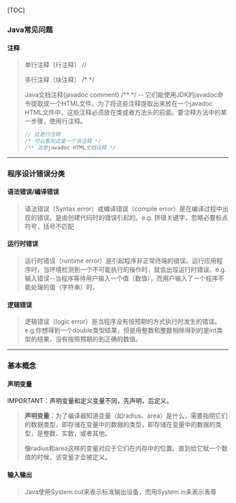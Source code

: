 [TOC]

### Java常见问题

#### 注释

> 单行注释（行注释） //
>
> 多行注释（块注释） /* */
>
> Java文档注释(javadoc comment) /** */ -- 它们能使用JDK的javadoc命令提取成一个HTML文件。为了将这些注释提取出来放在一个javadoc HTML文件中，这些注释必须放在类或者方法头的前面。要注释方法中的某一步骤，使用行注释。
>
> ```java
> // 这是行注释
> /* 可以看到这是一个块注释 */
> /** 这是javadoc HTML文档注释 */
> ```

-------

### 程序设计错误分类

#### 语法错误/编译错误

> 语法错误（Syntax error）或编译错误（compile error）是在编译过程中出现的错误。是由创建代码时的错误引起的。e.g. 拼错关键字，忽略必要标点符号，括号不匹配

#### 运行时错误

> 运行时错误（runtime error）是引起程序非正常终端的错误。运行应用程序时，当环境检测到一个不可能执行的操作时，就会出现运行时错误。e.g.输入错误--当程序等待用户输入一个值（数值），而用户输入了一个程序不能处理的值（字符串）时。

#### 逻辑错误

> 逻辑错误（logic error）是当程序没有按预期的方式执行时发生的错误。e.g.你想得到一个double类型结果，但是用整数和整数相除得到的是int类型的结果，没有按照预期的到正确的数值。

-------

### 基本概念

#### 声明变量

IMPORTANT：声明变量和定义变量不同，先声明，后定义。

> **声明变量**：为了编译器知道变量（如radius、area）是什么，需要指明它们的数据类型，即存储在变量中的数据的类型，即存储在变量中的数据的类型，是整数、实数，或者其他。
>
> 像radius和area这样的变量对应于它们在内存中的位置。直到给它赋一个数值的时候，该变量才会被定义。

#### 输入输出

> Java使用System.out来表示标准输出设备，而用System.in来表示表尊